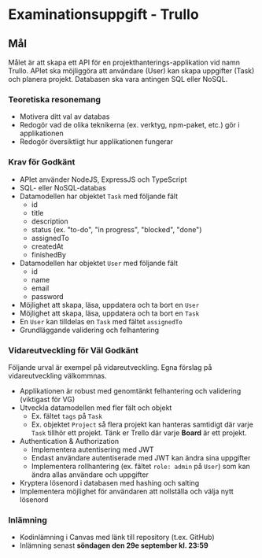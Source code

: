 # Examinationsuppgift - Trullo

## Mål

Målet är att skapa ett API för en projekthanterings-applikation vid namn Trullo. APIet ska möjliggöra att användare (User) kan skapa uppgifter (Task) och planera projekt. Databasen ska vara antingen SQL eller NoSQL.

### Teoretiska resonemang

- Motivera ditt val av databas
- Redogör vad de olika teknikerna (ex. verktyg, npm-paket, etc.) gör i applikationen
- Redogör översiktligt hur applikationen fungerar

### Krav för Godkänt

- APIet använder NodeJS, ExpressJS och TypeScript
- SQL- eller NoSQL-databas
- Datamodellen har objektet `Task` med följande fält
  - id
  - title
  - description
  - status (ex. "to-do", "in progress", "blocked", "done")
  - assignedTo
  - createdAt
  - finishedBy
- Datamodellen har objektet `User` med följande fält
  - id
  - name
  - email
  - password
- Möjlighet att skapa, läsa, uppdatera och ta bort en `User`
- Möjlighet att skapa, läsa, uppdatera och ta bort en `Task`
- En `User` kan tilldelas en `Task` med fältet `assignedTo`
- Grundläggande validering och felhantering

### Vidareutveckling för Väl Godkänt

Följande urval är exempel på vidareutveckling. Egna förslag på vidareutveckling välkommnas.

- Applikationen är robust med genomtänkt felhantering och validering (viktigast för VG)
- Utveckla datamodellen med fler fält och objekt
  - Ex. fältet `tags` på `Task`
  - Ex. objektet `Project` så flera projekt kan hanteras samtidigt där varje `Task` tillhör ett projekt. Tänk er Trello där varje **Board** är ett projekt.
- Authentication & Authorization
  - Implementera autentisering med JWT
  - Endast användare autentiserade med JWT kan ändra sina uppgifter
  - Implementera rollhantering (ex. fältet `role: admin` på `User`) som kan ändra allas användare och uppgifter
- Kryptera lösenord i databasen med hashing och salting
- Implementera möjlighet för användaren att nollställa och välja nytt lösenord

### Inlämning

- Kodinlämning i Canvas med länk till repository (t.ex. GitHub)
- Inlämning senast **söndagen den 29e september kl. 23:59**
